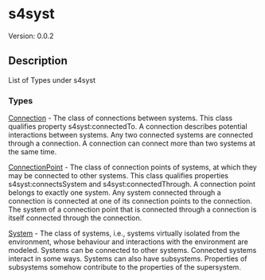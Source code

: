 # s4syst
Version: 0.0.2

## Description 

List of Types under s4syst
### Types

[Connection](https://github.com/smart-data-models/incubated/SAREF/s4syst//Connection/README.md) - The class of connections between systems. This class qualifies property s4syst:connectedTo. A connection describes potential interactions between systems. Any two connected systems are connected through a connection. A connection can connect more than two systems at the same time.

[ConnectionPoint](https://github.com/smart-data-models/incubated/SAREF/s4syst//ConnectionPoint/README.md) - The class of connection points of systems, at which they may be connected to other systems. This class qualifies properties s4syst:connectsSystem and s4syst:connectedThrough. A connection point belongs to exactly one system. Any system connected through a connection is connected at one of its connection points to the connection. The system of a connection point that is connected through a connection is itself connected through the connection.

[System](https://github.com/smart-data-models/incubated/SAREF/s4syst//System/README.md) - The class of systems, i.e., systems virtually isolated from the environment, whose behaviour and interactions with the environment are modeled. Systems can be connected to other systems. Connected systems interact in some ways. Systems can also have subsystems. Properties of subsystems somehow contribute to the properties of the supersystem.

